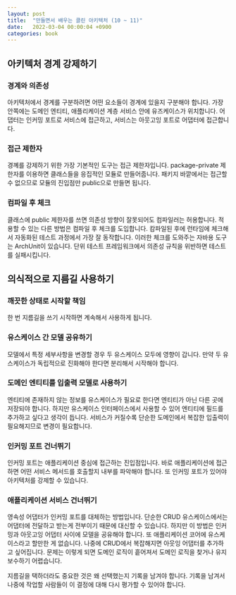 ```yaml
---
layout: post
title:  "만들면서 배우는 클린 아키텍처 (10 ~ 11)"
date:   2022-03-04 00:00:04 +0900
categories: book
---
```


## 아키텍처 경계 강제하기

### 경계와 의존성
아키텍처에서 경계를 구분하려면 어떤 요소들이 경계에 있을지 구분해야 합니다.
가장 안쪽에는 도메인 엔티티, 애플리케이션 계층 서비스 안에 유즈케이스가 위치합니다.
어댑터는 인커밍 포트로 서비스에 접근하고, 서비스는 아웃고잉 포트로 어댑터에 접근합니다.

### 접근 제한자
경꼐를 강제하기 위한 가장 기본적인 도구는 접근 제한자입니다.
package-private 제한자를 이용하면 클래스들을 응집적인 모듈로 만들어줍니다.
패키지 바깥에서는 접근할 수 없으므로 모듈의 진입점만 public으로 만들면 됩니다.

### 컴파일 후 체크
클래스에 public 제한자를 쓰면 의존성 방향이 잘못되어도 컴파일러는 허용합니다.
적용할 수 있는 다른 방법은 컴파일 후 체크를 도입합니다.
캄파일된 후에 런타임에 체크해서 자동화된 테스트 과정에서 가장 잘 동작합니다.
이러한 체크를 도와주는 자바용 도구는 ArchUnit이 있습니다.
단위 테스트 프레임워크에서 의존성 규칙을 위반하면 테스트를 실패시킵니다.

## 의식적으로 지름길 사용하기

### 깨끗한 상태로 시작할 책임
한 번 지름길을 쓰기 시작하면 계속해서 사용하게 됩니다.

### 유스케이스 간 모델 공유하기
모델에서 특정 세부사항을 변경할 경우 두 유스케이스 모두에 영향이 갑니다.
만약 두 유스케이스가 독립적으로 진화해야 한다면 분리해서 시작해야 합니다.

### 도메인 엔티티를 입출력 모델로 사용하기
엔티티에 존재하지 않는 정보를 유스케이스가 필요로 한다면 엔티티가 아닌 다른 곳에 저장되야 합니다.
하지만 유스케이스 인터페이스에서 사용할 수 있어 엔티티에 필드를 추가하고 싶다고 생각이 듭니다.
서비스가 커질수록 단순한 도메인에서 복잡한 입출력이 필요해지므로 변경이 필요합니다.

### 인커밍 포트 건너뛰기
인커밍 포트는 애플리케이션 중심에 접근하는 진입점입니다.
바로 애플리케이션에 접근하면 어떤 서비스 메서드를 호출할지 내부를 파악해야 합니다.
또 인커밍 포트가 있어야 아키텍처를 강제할 수 있습니다.

### 애플리케이션 서비스 건너뛰기
영속성 어댑터가 인커밍 포트를 대체하는 방법입니다.
단순한 CRUD 유스케이스에서는 어댑터에 전달하고 받는게 전부이기 때문에 대신할 수 있습니다.
하지만 이 방법은 인커밍과 아웃고잉 어댑터 사이에 모델을 공유해야 합니다.
또 애플리케이션 코어에 유스케이스라고 할만한 게 없습니다.
나중에 CRUD에서 복잡해지면 아웃잉 어댑터를 추가하고 싶어집니다.
문제는 이렇게 되면 도메인 로직이 흩어져서 도메인 로직을 찾거나 유지보수하기 어렵습니다.

지름길을 택하더라도 중요한 것은 왜 선택했는지 기록을 남겨야 합니다.
기록을 남겨서 나중에 작업할 사람들이 이 결정에 대해 다시 평가할 수 있어야 합니다.

